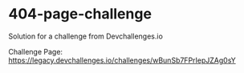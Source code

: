 # 404-page-challenge

Solution for a challenge from Devchallenges.io


Challenge Page: https://legacy.devchallenges.io/challenges/wBunSb7FPrIepJZAg0sY

